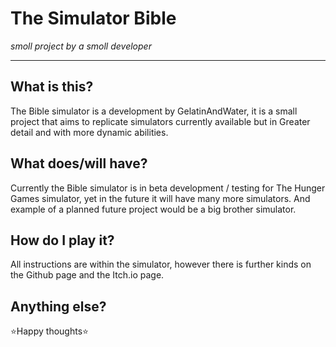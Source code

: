 # The Simulator Bible

*smoll project by a smoll developer*

--------------------------

## What is this?

The Bible simulator is a development by GelatinAndWater, it is a small project that aims to replicate simulators currently available but in Greater detail and with more dynamic abilities. 

## What does/will have?

Currently the Bible simulator is in beta development / testing for The Hunger Games simulator, yet in the future it will have many more simulators. And example of a planned future project would be a big brother simulator.

## How do I play it?

All instructions are within the simulator, however there is further kinds on the Github page and the Itch.io page.

## Anything else?
⭐Happy thoughts⭐
